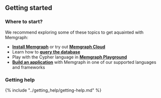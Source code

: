 ## Getting started

### Where to start?

We recommend exploring some of these topics to get aquainted with Memgraph:

* **[Install Memgraph](./installation/installation.md)** or try out **[Memgraph Cloud](https://memgraph.com/product/cloud)**
* Learn how to **[query the database](./querying/querying.md)**
* Play with the Cypher language in **[Memgraph Playground](https://playground.memgraph.com/)**
* **[Build an application](./connecting_applications)** with Memgraph in one of our supported languages and frameworks

### Getting help

{% include "../getting_help/getting-help.md" %}